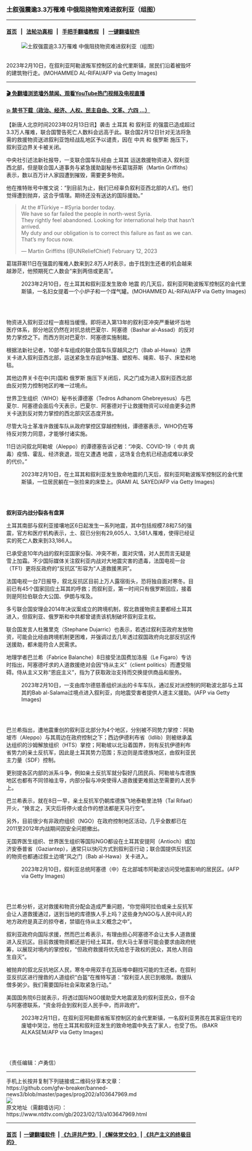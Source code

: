 ### 土叙强震逾3.3万罹难 中俄阻挠物资难进叙利亚（组图）
------------------------

#### [首页](https://github.com/gfw-breaker/banned-news3/blob/master/README.md) &nbsp;&nbsp;|&nbsp;&nbsp; [法轮功真相](https://github.com/begood0513/basic/blob/master/README.md)  &nbsp;&nbsp;|&nbsp;&nbsp; [手把手翻墙教程](https://github.com/gfw-breaker/guides/wiki)  &nbsp;&nbsp;|&nbsp;&nbsp; [一键翻墙软件](https://github.com/gfw-breaker/nogfw/blob/master/README.md)  



<div><div class="featured_image">
 <figure>
  <img alt="土叙强震逾3.3万罹难 中俄阻挠物资难进叙利亚（组图）" src="https://i.ntdtv.com/assets/uploads/2023/02/GettyImages-1247011825-800x450.jpg"/>
 </figure><br/>
 <span class="caption">
  2023年2月10日，在叙利亚阿勒波叛军控制区的金代里斯镇，居民们沿着被毁坏的建筑物行走。(MOHAMMED AL-RIFAI/AFP via Getty Images)
 </span>
</div>
</div><hr/>

#### [ 🎬  免翻墙浏览墙外禁闻、观看YouTube热门视频及电视直播](https://github.com/gfw-breaker/HelloWorld)

#### [ 💥  禁书下载（政治、经济、人权、民主自由、文革、六四 ...）](https://github.com/gfw-breaker/books/blob/master/README.md)

<div><div class="post_content" itemprop="articleBody">
 <p>
  【新唐人北京时间2023年02月13日讯】袭击
  <ok href="https://www.ntdtv.com/gb/土耳其.htm">
   土耳其
  </ok>
  和
  <ok href="https://www.ntdtv.com/gb/叙利亚.htm">
   叙利亚
  </ok>
  的强震已造成超过3.3万人罹难，联合国警告死亡人数料会远高于此。联合国2月12日针对无法将急需的救援物资送进叙利亚饱经战乱地区予以谴责，因在
  <ok href="https://www.ntdtv.com/gb/中共.htm">
   中共
  </ok>
  和
  <ok href="https://www.ntdtv.com/gb/俄罗斯.htm">
   俄罗斯
  </ok>
  施压下，叙利亚边界关卡被关闭。
 </p>
 <p>
  中央社引述法新社报导，一支联合国车队经由
  <ok href="https://www.ntdtv.com/gb/土耳其.htm">
   土耳其
  </ok>
  运送救援物资进入
  <ok href="https://www.ntdtv.com/gb/叙利亚.htm">
   叙利亚
  </ok>
  西北部，但是联合国人道事务与紧急援助副秘书长葛瑞菲斯（Martin Griffiths）表示，数以百万计人家园遭到摧毁，需要更多物资。
 </p>
 <p>
  他在推特账号中推文说：“到目前为止，我们已经辜负叙利亚西北部的人们。他们觉得遭到抛弃，这合乎情理。期待还没有送达的国际援助。”
 </p>
 <blockquote class="twitter-tweet">
  <p dir="ltr" lang="en">
   At the
   <ok href="https://twitter.com/hashtag/T%C3%BCrkiye?src=hash&amp;ref_src=twsrc%5Etfw">
    #Türkiye
   </ok>
   –
   <ok href="https://twitter.com/hashtag/Syria?src=hash&amp;ref_src=twsrc%5Etfw">
    #Syria
   </ok>
   border today.
   <br/>
   We have so far failed the people in north-west Syria.
   <br/>
   They rightly feel abandoned. Looking for international help that hasn’t arrived.
   <br/>
   My duty and our obligation is to correct this failure as fast as we can.
   <br/>
   That’s my focus now.
  </p>
  <p>
   — Martin Griffiths (@UNReliefChief)
   <ok href="https://twitter.com/UNReliefChief/status/1624701773557469184?ref_src=twsrc%5Etfw">
    February 12, 2023
   </ok>
  </p>
 </blockquote>
 <p>
  <script async="" charset="utf-8" src="https://platform.twitter.com/widgets.js">
  </script>
 </p>
 <p>
  葛瑞菲斯11日在强震的罹难人数来到2.8万人时表示，由于找到生还者的机会越来越渺茫，他预期死亡人数会“来到两倍或更高”。
 </p>
 <figure class="wp-caption alignnone" id="attachment_103647999" style="width: 600px">
  <img alt="" class="size-medium wp-image-103647999" src="https://i.ntdtv.com/assets/uploads/2023/02/GettyImages-1247011794-600x400.jpg">
   <br/><figcaption class="wp-caption-text">
    2023年2月10日，在土耳其和叙利亚发生致命
    <ok href="https://www.ntdtv.com/gb/地震.htm">
     地震
    </ok>
    的几天后，叙利亚阿勒波叛军控制区的金代里斯镇，一名妇女提着一个小炉子和一个煤气罐。(MOHAMMED AL-RIFAI/AFP via Getty Images)
   </figcaption><br/>
  </img>
 </figure><br/>
 <p>
  物资进入叙利亚过程一直相当缓慢。即将进入第13年的叙利亚冲突严重破坏当地医疗体系，部分地区仍然在对抗总统巴夏尔．阿塞德（Bashar al-Assad）的反对势力掌控之下。而西方则对巴夏尔．阿塞德实施制裁。
 </p>
 <p>
  根据法新社记者，10部卡车组成的联合国车队穿越风之门（Bab al-Hawa）边界关卡进入叙利亚西北部，运送紧急生存庇护帐篷、塑胶布、绳索、毯子、床垫和地毯。
 </p>
 <p>
  其他边界关卡在中(共)国和
  <ok href="https://www.ntdtv.com/gb/俄罗斯.htm">
   俄罗斯
  </ok>
  施压下关闭后，风之门成为进入叙利亚西北部由反对势力控制地区的唯一过境点。
 </p>
 <p>
  世界卫生组织（WHO）秘书长谭德塞（Tedros Adhanom Ghebreyesus）与巴夏尔．阿塞德会面后今天表示，巴夏尔．阿塞德对于让救援物资可以经由更多边界关卡送到反对势力掌控的西北部灾区态度开放。
 </p>
 <p>
  尽管大马士革准许救援车队从政府掌控区穿越控制线，谭德塞表示，WHO仍在等待反对势力同意，才能够付诸实施。
 </p>
 <p>
  11日访问叙北阿勒坡（Aleppo）的谭德塞告诉记者：“冲突、COVID-19（
  <ok href="https://www.ntdtv.com/gb/中共.htm">
   中共
  </ok>
  病毒）疫情、霍乱、经济衰退，现在又遭遇
  <ok href="https://www.ntdtv.com/gb/地震.htm">
   地震
  </ok>
  ，这场复合危机已经造成难以承受的代价。”
 </p>
 <figure class="wp-caption alignnone" id="attachment_103648000" style="width: 600px">
  <img alt="" class="size-medium wp-image-103648000" src="https://i.ntdtv.com/assets/uploads/2023/02/GettyImages-1246991638-600x400.jpg">
   <br/><figcaption class="wp-caption-text">
    2023年2月10日，在土耳其和叙利亚发生致命地震的几天后，叙利亚阿勒波叛军控制区的金代里斯镇，一位居民躺在一张捡来的床垫上。(RAMI AL SAYED/AFP via Getty Images)
   </figcaption><br/>
  </img>
 </figure><br/>
 <p>
  <strong>
   叙利亚内战分裂各有盘算
  </strong>
 </p>
 <p>
  土耳其南部与叙利亚接壤地区6日起发生一系列地震，其中包括规模7.8和7.5的强震，官方和医疗机构表示，土、叙已分别有29,605人、3,581人罹难，使得已经证实的死亡人数来到33,186人。
 </p>
 <p>
  已承受逾10年内战的叙利亚国家分裂、冲突不断，面对灾情，对人民而言无疑是雪上加霜。不少国际媒体关注叙利亚内战对大地震灾害的遗毒，法国电视一台（TF1）更将反政府的“反抗区”形容为“人道救援黑洞”。
 </p>
 <p>
  法国电视一台7日报导，叙北反抗区目前上万人露宿街头，恐将独自面对寒冬。目前已有45个国家回应土耳其的呼救；而叙利亚，第一时间只有俄罗斯回应，接着则是阿拉伯联合大公国、伊朗与埃及。
 </p>
 <p>
  多亏联合国安理会2014年决议案成立的跨境机制，叙北救援物资主要都经土耳其进入，但叙利亚、俄罗斯和中共都曾谴责该机制破坏叙利亚主权。
 </p>
 <p>
  联合国发言人杜雅里克（Stephane Dujarric）也表示，若透过叙利亚政府发放物资，可能会比经由跨境机制更困难，并强调过去几年透过叙国政府向北部反抗区传送援助，都未能符合人民需求。
 </p>
 <p>
  地理学者巴兰希（Fabrice Balanche）8日接受法国费加洛报（Le Figaro）专访时指出，阿塞德吁求的人道救援绝对会因“侍从主义”（client politics）而遭受阻碍。侍从主义又称“恩庇主义”，指为了获取政治支持而交换提供商品和服务。
 </p>
 <figure class="wp-caption alignnone" id="attachment_103648007" style="width: 600px">
  <img alt="" class="size-medium wp-image-103648007" src="https://i.ntdtv.com/assets/uploads/2023/02/GettyImages-1246987219-600x400.jpg"/>
  <br/><figcaption class="wp-caption-text">
   2023年2月10日，一支由库尔德慈善组织派出的卡车车队，通过反对派控制的阿勒波北部与土耳其的Bab al-Salama过境点进入叙利亚，向地震受害者提供人道主义援助。(AFP via Getty Images)
  </figcaption><br/>
 </figure><br/>
 <p>
  巴兰希指出，遭地震重创的叙利亚北部分为4个地区，分别被不同势力掌控：阿勒坡市（Aleppo）与其周边在政府控制之下；西边伊德利布省（Idlib）则被继承盖达组织的沙姆解放组织（HTS）掌控；阿勒坡以北沿着国界，则有反抗伊德利布省势力的亲土反抗军，因此是土耳其势力范围；东边则是库德族地区，由叙利亚民主力量（SDF）控制。
 </p>
 <p>
  更别提各区内部的派系斗争，例如亲土反抗军就分裂好几团民兵、阿勒坡与库德族地区也都有不同领袖主导，内部分裂与冲突使得人道救援更难抵达至需要的人民手上。
 </p>
 <p>
  巴兰希表示，就在8日一早，亲土反抗军仍朝库德族飞地泰勒里法特（Tal Rifaat）开火，“换言之，天灾后将停火或合作的想法都是天马行空”。
 </p>
 <p>
  另外，目前很少有非政府组织（NGO）在政府控制地区活动，几乎全数都已在2011至2012年内战期间因安全问题撤出。
 </p>
 <p>
  无国界医生组织、世界医生组织等国际NGO都设在土耳其安提阿（Antioch）或加济安泰普省（Gaziantep），通常只以快闪方式到叙利亚行动；联合国提供反抗区的物资也都通过叙土边境“风之门（Bab al-Hawa）关卡进入。
 </p>
 <figure class="wp-caption alignnone" id="attachment_103648009" style="width: 600px">
  <img alt="" class="size-medium wp-image-103648009" src="https://i.ntdtv.com/assets/uploads/2023/02/GettyImages-1246979089-600x400.jpg"/>
  <br/><figcaption class="wp-caption-text">
   2023年2月10日，叙利亚总统阿塞德（中）在北部城市阿勒波访问受地震影响的居民区。(AFP via Getty Images)
  </figcaption><br/>
 </figure><br/>
 <p>
  巴兰希分析，这对救援和物资分配会造成严重问题，“你觉得阿拉伯或亲土反抗军会让人道救援通过，送到当地的库德族人手上吗？这些身为NGO与人民中间人的地方政府是真正的掠夺者，禁锢在侍从主义概念之中”。
 </p>
 <p>
  叙利亚政府向国际求援，然而巴兰希表示，有理由担心阿塞德不会让太多人道救援进入反抗区。目前救援物资都还是行经土耳其，但大马士革很可能会要求由政府统筹，以展现对境内的掌控权，“但政府救援将优先给忠于政权的民众，其他人则自生自灭”。
 </p>
 <p>
  被抛弃的叙北反抗地区人民，寒冬中用双手在瓦砾堆中翻找可能的生还者。在叙利亚反抗区进行搜救的人道组织“白盔”在推特写道：“叙利亚人民已到极限。救援队僧多粥少。我们需要国际社会采取紧急行动。”
 </p>
 <p>
  美国国务院6日就表示，将透过国际NGO援助受大地震波及的叙利亚民众，但不会与阿塞德联系，“资金将会到叙利亚人民手中，而非政府”。
 </p>
 <figure class="wp-caption alignnone" id="attachment_103648010" style="width: 600px">
  <img alt="" class="size-medium wp-image-103648010" src="https://i.ntdtv.com/assets/uploads/2023/02/GettyImages-1247038464-600x400.jpg"/>
  <br/><figcaption class="wp-caption-text">
   2023年2月11日，在叙利亚阿勒颇省叛军控制区的金代里斯镇，一名叙利亚男孩在其家庭住宅的废墟中哭泣，他在土耳其和叙利亚发生的致命地震中失去了家人，也受了伤。 (BAKR ALKASEM/AFP via Getty Images)
  </figcaption><br/>
 </figure><br/>
 <p>
  （责任编辑：卢勇信）
 </p>
 <div class="single_ad">
 </div>
</div>
</div>
<hr/>
手机上长按并复制下列链接或二维码分享本文章：<br/>
https://github.com/gfw-breaker/banned-news3/blob/master/pages/prog202/a103647969.md <br/>
<a href='https://github.com/gfw-breaker/banned-news3/blob/master/pages/prog202/a103647969.md'><img src='https://github.com/gfw-breaker/banned-news3/blob/master/pages/prog202/a103647969.md.png'/></a> <br/>
原文地址（需翻墙访问）：https://www.ntdtv.com/gb/2023/02/13/a103647969.html


------------------------
#### [首页](https://github.com/gfw-breaker/banned-news3/blob/master/README.md) &nbsp;|&nbsp; [一键翻墙软件](https://github.com/gfw-breaker/nogfw/blob/master/README.md) &nbsp;| [《九评共产党》](https://github.com/gfw-breaker/9ping.md/blob/master/README.md#九评之一评共产党是什么) | [《解体党文化》](https://github.com/gfw-breaker/jtdwh.md/blob/master/README.md) | [《共产主义的终极目的》](https://github.com/gfw-breaker/gczydzjmd.md/blob/master/README.md)


<img src='http://gfw-breaker.win/banned-news3/pages/prog202/a103647969.md' width='0px' height='0px'/>
